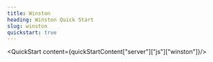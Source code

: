 ```yaml
---
title: Winston
heading: Winston Quick Start
slug: winston
quickstart: true
---
```


<QuickStart content={quickStartContent["server"]["js"]["winston"]}/>
